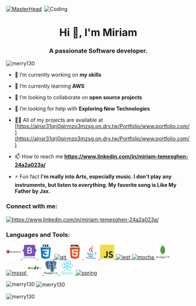 [![MasterHead](https://www.codecademy.com/resources/blog/content/images/2021/10/What-is-collaborative-coding-.png)](https://github.com/Merry130)
<img align="right" alt="Coding" width="400" src="https://c.tenor.com/2nKSTDDekOgAAAAC/coding-kira.gif">

<h1 align="center">Hi 👋, I'm Miriam</h1>
<h3 align="center">A passionate Software developer.</h3>

<p align="left"> <img src="https://komarev.com/ghpvc/?username=merry130&label=Profile%20views&color=0e75b6&style=flat" alt="merry130" /> </p>

- 🔭 I’m currently working on **my skills**

- 🌱 I’m currently learning **AWS**

- 👯 I’m looking to collaborate on **open source projects**

- 🤝 I’m looking for help with **Exploring New Technologies**

- 👨‍💻 All of my projects are available at [https://ajnsr31qrj0qirmzo3mzsg.on.drv.tw/Portfolio/www.portfolio.com/](https://ajnsr31qrj0qirmzo3mzsg.on.drv.tw/Portfolio/www.portfolio.com/)

- 📫 How to reach me **https://www.linkedin.com/in/miriam-temesghen-24a2a023a/**

- ⚡ Fun fact **I'm really into Arts, especially music. I don't play any instruments, but listen to everything. My favorite song is Like My Father by Jax.**

<h3 align="left">Connect with me:</h3>
<p align="left">
<a href="https://linkedin.com/in/https://www.linkedin.com/in/miriam-temesghen-24a2a023a/" target="blank"><img align="center" src="https://raw.githubusercontent.com/rahuldkjain/github-profile-readme-generator/master/src/images/icons/Social/linked-in-alt.svg" alt="https://www.linkedin.com/in/miriam-temesghen-24a2a023a/" height="30" width="40" /></a>
</p>

<h3 align="left">Languages and Tools:</h3>
<p align="left"> <a href="https://angular.io" target="_blank" rel="noreferrer"> <img src="https://raw.githubusercontent.com/devicons/devicon/master/icons/angularjs/angularjs-original-wordmark.svg" alt="angularjs" width="40" height="40"/> </a> <a href="https://getbootstrap.com" target="_blank" rel="noreferrer"> <img src="https://raw.githubusercontent.com/devicons/devicon/master/icons/bootstrap/bootstrap-plain-wordmark.svg" alt="bootstrap" width="40" height="40"/> </a> <a href="https://www.w3schools.com/css/" target="_blank" rel="noreferrer"> <img src="https://raw.githubusercontent.com/devicons/devicon/master/icons/css3/css3-original-wordmark.svg" alt="css3" width="40" height="40"/> </a> <a href="https://git-scm.com/" target="_blank" rel="noreferrer"> <img src="https://www.vectorlogo.zone/logos/git-scm/git-scm-icon.svg" alt="git" width="40" height="40"/> </a> <a href="https://www.w3.org/html/" target="_blank" rel="noreferrer"> <img src="https://raw.githubusercontent.com/devicons/devicon/master/icons/html5/html5-original-wordmark.svg" alt="html5" width="40" height="40"/> </a> <a href="https://www.java.com" target="_blank" rel="noreferrer"> <img src="https://raw.githubusercontent.com/devicons/devicon/master/icons/java/java-original.svg" alt="java" width="40" height="40"/> </a> <a href="https://developer.mozilla.org/en-US/docs/Web/JavaScript" target="_blank" rel="noreferrer"> <img src="https://raw.githubusercontent.com/devicons/devicon/master/icons/javascript/javascript-original.svg" alt="javascript" width="40" height="40"/> </a> <a href="https://jestjs.io" target="_blank" rel="noreferrer"> <img src="https://www.vectorlogo.zone/logos/jestjsio/jestjsio-icon.svg" alt="jest" width="40" height="40"/> </a> <a href="https://mochajs.org" target="_blank" rel="noreferrer"> <img src="https://www.vectorlogo.zone/logos/mochajs/mochajs-icon.svg" alt="mocha" width="40" height="40"/> </a> <a href="https://www.mongodb.com/" target="_blank" rel="noreferrer"> <img src="https://raw.githubusercontent.com/devicons/devicon/master/icons/mongodb/mongodb-original-wordmark.svg" alt="mongodb" width="40" height="40"/> </a> <a href="https://www.microsoft.com/en-us/sql-server" target="_blank" rel="noreferrer"> <img src="https://www.svgrepo.com/show/303229/microsoft-sql-server-logo.svg" alt="mssql" width="40" height="40"/> </a> <a href="https://nodejs.org" target="_blank" rel="noreferrer"> <img src="https://raw.githubusercontent.com/devicons/devicon/master/icons/nodejs/nodejs-original-wordmark.svg" alt="nodejs" width="40" height="40"/> </a> <a href="https://www.postgresql.org" target="_blank" rel="noreferrer"> <img src="https://raw.githubusercontent.com/devicons/devicon/master/icons/postgresql/postgresql-original-wordmark.svg" alt="postgresql" width="40" height="40"/> </a> <a href="https://reactjs.org/" target="_blank" rel="noreferrer"> <img src="https://raw.githubusercontent.com/devicons/devicon/master/icons/react/react-original-wordmark.svg" alt="react" width="40" height="40"/> </a> <a href="https://spring.io/" target="_blank" rel="noreferrer"> <img src="https://www.vectorlogo.zone/logos/springio/springio-icon.svg" alt="spring" width="40" height="40"/> </a> </p>

<p><img align="left" src="https://github-readme-stats.vercel.app/api/top-langs?username=merry130&show_icons=true&locale=en&layout=compact" alt="merry130" /></p>

<p>&nbsp;<img align="center" src="https://github-readme-stats.vercel.app/api?username=merry130&show_icons=true&locale=en" alt="merry130" /></p>

<p><img align="center" src="https://github-readme-streak-stats.herokuapp.com/?user=merry130&" alt="merry130" /></p>

